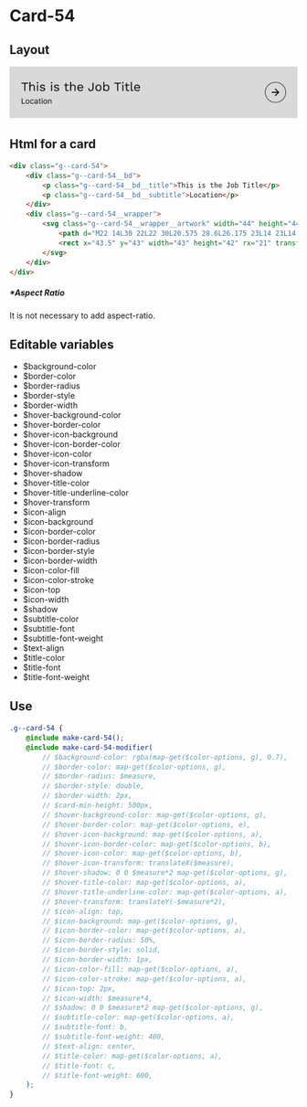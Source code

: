 # Card-54

## Layout

![alt text][card-54]

[card-54]: /src/img/global-components/card/card-54.jpg

## Html for a card

```html
<div class="g--card-54">
    <div class="g--card-54__bd">
        <p class="g--card-54__bd__title">This is the Job Title</p>
        <p class="g--card-54__bd__subtitle">Location</p>
    </div>
    <div class="g--card-54__wrapper">
        <svg class="g--card-54__wrapper__artwork" width="44" height="44" viewBox="0 0 44 44" fill="none" xmlns="http://www.w3.org/2000/svg">
            <path d="M22 14L30 22L22 30L20.575 28.6L26.175 23L14 23L14 21L26.175 21L20.575 15.4L22 14Z" fill="black" />
            <rect x="43.5" y="43" width="43" height="42" rx="21" transform="rotate(-180 43.5 43)" stroke="black" />
        </svg>
    </div>
</div>
```

##### \*Aspect Ratio

It is not necessary to add aspect-ratio.

## Editable variables

- $background-color
- $border-color
- $border-radius
- $border-style
- $border-width
- $hover-background-color
- $hover-border-color
- $hover-icon-background
- $hover-icon-border-color
- $hover-icon-color
- $hover-icon-transform
- $hover-shadow
- $hover-title-color
- $hover-title-underline-color
- $hover-transform
- $icon-align
- $icon-background
- $icon-border-color
- $icon-border-radius
- $icon-border-style
- $icon-border-width
- $icon-color-fill
- $icon-color-stroke
- $icon-top
- $icon-width
- $shadow
- $subtitle-color
- $subtitle-font
- $subtitle-font-weight
- $text-align
- $title-color
- $title-font
- $title-font-weight

## Use

```scss
.g--card-54 {
    @include make-card-54();
    @include make-card-54-modifier(
        // $background-color: rgba(map-get($color-options, g), 0.7),
        // $border-color: map-get($color-options, g),
        // $border-radius: $measure,
        // $border-style: double,
        // $border-width: 2px,
        // $card-min-height: 500px,
        // $hover-background-color: map-get($color-options, g),
        // $hover-border-color: map-get($color-options, e),
        // $hover-icon-background: map-get($color-options, a),
        // $hover-icon-border-color: map-get($color-options, b),
        // $hover-icon-color: map-get($color-options, b),
        // $hover-icon-transform: translateX($measure),
        // $hover-shadow: 0 0 $measure*2 map-get($color-options, g),
        // $hover-title-color: map-get($color-options, a),
        // $hover-title-underline-color: map-get($color-options, a),
        // $hover-transform: translateY(-$measure*2),
        // $icon-align: top,
        // $icon-background: map-get($color-options, g),
        // $icon-border-color: map-get($color-options, a),
        // $icon-border-radius: 50%,
        // $icon-border-style: solid,
        // $icon-border-width: 1px,
        // $icon-color-fill: map-get($color-options, a),
        // $icon-color-stroke: map-get($color-options, a),
        // $icon-top: 2px,
        // $icon-width: $measure*4,
        // $shadow: 0 0 $measure*2 map-get($color-options, g),
        // $subtitle-color: map-get($color-options, a),
        // $subtitle-font: b,
        // $subtitle-font-weight: 400,
        // $text-align: center,
        // $title-color: map-get($color-options, a),
        // $title-font: c,
        // $title-font-weight: 600,
    );
}
```
